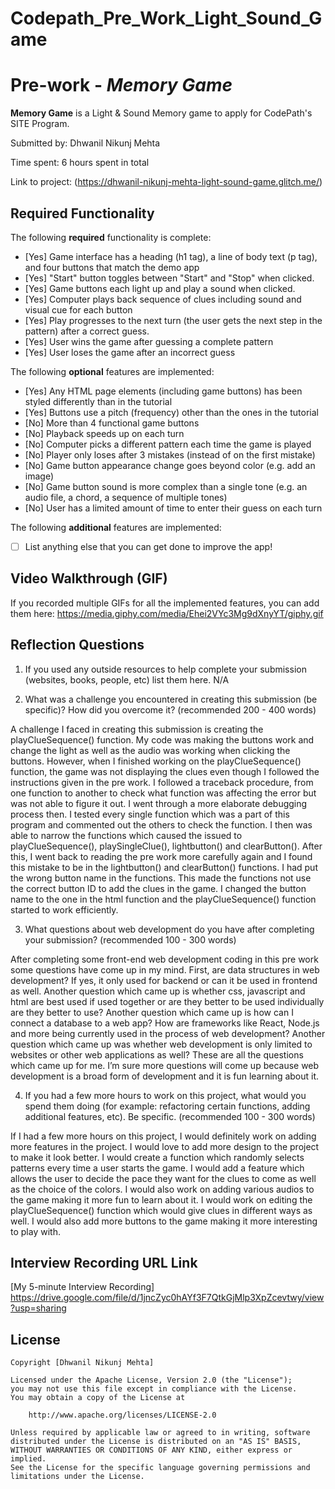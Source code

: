 # Codepath_Pre_Work_Light_Sound_Game
# Pre-work - *Memory Game*

**Memory Game** is a Light & Sound Memory game to apply for CodePath's SITE Program. 

Submitted by: Dhwanil Nikunj Mehta

Time spent: 6 hours spent in total

Link to project: (https://dhwanil-nikunj-mehta-light-sound-game.glitch.me/)

## Required Functionality

The following **required** functionality is complete:

* [Yes] Game interface has a heading (h1 tag), a line of body text (p tag), and four buttons that match the demo app
* [Yes] "Start" button toggles between "Start" and "Stop" when clicked. 
* [Yes] Game buttons each light up and play a sound when clicked. 
* [Yes] Computer plays back sequence of clues including sound and visual cue for each button
* [Yes] Play progresses to the next turn (the user gets the next step in the pattern) after a correct guess. 
* [Yes] User wins the game after guessing a complete pattern
* [Yes] User loses the game after an incorrect guess

The following **optional** features are implemented:

* [Yes] Any HTML page elements (including game buttons) has been styled differently than in the tutorial
* [Yes] Buttons use a pitch (frequency) other than the ones in the tutorial
* [No] More than 4 functional game buttons
* [No] Playback speeds up on each turn
* [No] Computer picks a different pattern each time the game is played
* [No] Player only loses after 3 mistakes (instead of on the first mistake)
* [No] Game button appearance change goes beyond color (e.g. add an image)
* [No] Game button sound is more complex than a single tone (e.g. an audio file, a chord, a sequence of multiple tones)
* [No] User has a limited amount of time to enter their guess on each turn

The following **additional** features are implemented:

- [ ] List anything else that you can get done to improve the app!

## Video Walkthrough (GIF)

If you recorded multiple GIFs for all the implemented features, you can add them here:
https://media.giphy.com/media/Ehei2VYc3Mg9dXnyYT/giphy.gif


## Reflection Questions
1. If you used any outside resources to help complete your submission (websites, books, people, etc) list them here. 
N/A

2. What was a challenge you encountered in creating this submission (be specific)? How did you overcome it? (recommended 200 - 400 words) 

A challenge I faced in creating this submission is creating the playClueSequence() function. My code was making the buttons work and change the light as well as the audio was working when clicking the buttons. However, when I finished working on the playClueSequence() function, the game was not displaying the clues even though I followed the instructions given in the pre work. I followed a traceback procedure, from one function to another to check what function was affecting the error but was not able to figure it out.
I went through a more elaborate debugging process then. I tested every single function which was a part of this program and commented out the others to check the function. I then was able to narrow the functions which caused the issued to playClueSequence(), playSingleClue(), lightbutton() and clearButton(). After this, I went back to reading the pre work more carefully again and I found this mistake to be in the lightbutton() and clearButton()  functions. I had put the wrong button name in the functions. This made the functions not use the correct button ID to add the clues in the game. I changed the button name to the one in the html function and the playClueSequence() function started to work efficiently.

3. What questions about web development do you have after completing your submission? (recommended 100 - 300 words) 

After completing some front-end web development coding in this pre work some questions have come up in my mind. First, are data structures in web development? If yes, it only used for backend or can it be used in frontend as well. Another question which came up is whether css, javascript and html are best used if used together or are they better to be used individually are they better to use? Another question which came up is how can I connect a database to a web app? How are frameworks like React, Node.js and more being currently used in the process of web development? Another question which came up was whether web development is only limited to websites or other web applications as well? These are all the questions which came up for me. I’m sure more questions will come up because web development is a broad form of development and it is fun learning about it.


4. If you had a few more hours to work on this project, what would you spend them doing (for example: refactoring certain functions, adding additional features, etc). Be specific. (recommended 100 - 300 words) 

If I had a few more hours on this project, I would definitely work on adding more features in the project. I would love to add more design to the project to make it look better. I would create a function which randomly selects patterns every time a user starts the game. I would add a feature which allows the user to decide the pace they want for the clues to come as well as the choice of the colors. I would also work on adding various audios to the game making it more fun to learn about it. I would work on editing the playClueSequence() function which would give clues in different ways as well. I would also add more buttons to the game making it more interesting to play with. 



## Interview Recording URL Link

[My 5-minute Interview Recording] https://drive.google.com/file/d/1jncZyc0hAYf3F7QtkGjMlp3XpZcevtwy/view?usp=sharing


## License

    Copyright [Dhwanil Nikunj Mehta]

    Licensed under the Apache License, Version 2.0 (the "License");
    you may not use this file except in compliance with the License.
    You may obtain a copy of the License at

        http://www.apache.org/licenses/LICENSE-2.0

    Unless required by applicable law or agreed to in writing, software
    distributed under the License is distributed on an "AS IS" BASIS,
    WITHOUT WARRANTIES OR CONDITIONS OF ANY KIND, either express or implied.
    See the License for the specific language governing permissions and
    limitations under the License.
